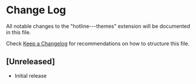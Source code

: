 # Change Log

All notable changes to the "hotline---themes" extension will be documented in this file.

Check [Keep a Changelog](http://keepachangelog.com/) for recommendations on how to structure this file.

## [Unreleased]

- Initial release
